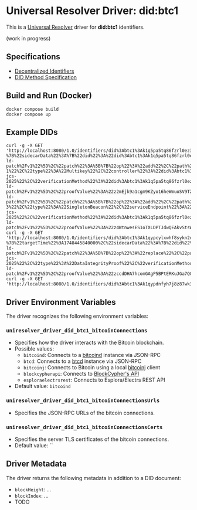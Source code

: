 # Universal Resolver Driver: did:btc1

This is a [Universal Resolver](https://github.com/decentralized-identity/universal-resolver/) driver for **did:btc1** identifiers.

(work in progress)

## Specifications

* [Decentralized Identifiers](https://www.w3.org/TR/did-1.0/)
* [DID Method Specification](https://dcdpr.github.io/did-btc1/)

## Build and Run (Docker)

```
docker compose build
docker compose up
```

## Example DIDs

```
curl -g -X GET 'http://localhost:8080/1.0/identifiers/did%3Abtc1%3Ak1q5pa5tq86fzrl0ez32nh8e0ks4tzzkxnnmn8tdvxk04ahzt70u09dag02h0cp?%7B%22sidecarData%22%3A%7B%22did%22%3A%22did%3Abtc1%3Ak1q5pa5tq86fzrl0ez32nh8e0ks4tzzkxnnmn8tdvxk04ahzt70u09dag02h0cp%22%2C%22signalsMetadata%22%3A%7B%22d1fd936f1ddffd5ebf630158d2b92fe07be41f13c2c7ee378baf7dbb0337e14d%22%3A%7B%22updatePayload%22%3A%7B%22%40context%22%3A%5B%22https%3A%2F%2Fw3id.org%2Fsecurity%2Fv2%22%2C%22https%3A%2F%2Fw3id.org%2Fzcap%2Fv1%22%2C%22https%3A%2F%2Fw3id.org%2Fjson-ld-patch%2Fv1%22%5D%2C%22patch%22%3A%5B%7B%22op%22%3A%22add%22%2C%22path%22%3A%22%2FverificationMethod%2F1%22%2C%22value%22%3A%7B%22id%22%3A%22did%3Abtc1%3Ak1q5pa5tq86fzrl0ez32nh8e0ks4tzzkxnnmn8tdvxk04ahzt70u09dag02h0cp%23key-1%22%2C%22type%22%3A%22Multikey%22%2C%22controller%22%3A%22did%3Abtc1%3Ak1q5pa5tq86fzrl0ez32nh8e0ks4tzzkxnnmn8tdvxk04ahzt70u09dag02h0cp%22%2C%22publicKeyMultibase%22%3A%22zQ3shnJ534uiR8xHXZuumXDDeAYwJhkTbiyYcaFSbwWxCnpXT%22%7D%7D%5D%2C%22sourceHash%22%3A%228SZT2CphokAD389BtLmn5DGY6QUbM5QBSnFqpdzAwdaU%22%2C%22targetHash%22%3A%223YgLJ5dshQzrfy3ZjiH6TFWtwjQP8XGirjzT5ysmTh5m%22%2C%22targetVersionId%22%3A2%2C%22proof%22%3A%7B%22type%22%3A%22DataIntegrityProof%22%2C%22cryptosuite%22%3A%22bip340-jcs-2025%22%2C%22verificationMethod%22%3A%22did%3Abtc1%3Ak1q5pa5tq86fzrl0ez32nh8e0ks4tzzkxnnmn8tdvxk04ahzt70u09dag02h0cp%23initialKey%22%2C%22proofPurpose%22%3A%22capabilityInvocation%22%2C%22capability%22%3A%22urn%3Azcap%3Aroot%3Adid%253Abtc1%253Ak1q5pa5tq86fzrl0ez32nh8e0ks4tzzkxnnmn8tdvxk04ahzt70u09dag02h0cp%22%2C%22capabilityAction%22%3A%22Write%22%2C%22%40context%22%3A%5B%22https%3A%2F%2Fw3id.org%2Fsecurity%2Fv2%22%2C%22https%3A%2F%2Fw3id.org%2Fzcap%2Fv1%22%2C%22https%3A%2F%2Fw3id.org%2Fjson-ld-patch%2Fv1%22%5D%2C%22proofValue%22%3A%22z2mEjk9a1cgm9KZyo16heWmuoSV9TZYaQmuKkJMoh4pvFYhQnaz18WAWNv98MQ9xqbWa95rYoMCvEy5c2wc2yaFYg%22%7D%7D%7D%2C%22403e8a168e2e33dda6274021975ce9ea38de72d481cd7674507020ac435890fa%22%3A%7B%22updatePayload%22%3A%7B%22%40context%22%3A%5B%22https%3A%2F%2Fw3id.org%2Fsecurity%2Fv2%22%2C%22https%3A%2F%2Fw3id.org%2Fzcap%2Fv1%22%2C%22https%3A%2F%2Fw3id.org%2Fjson-ld-patch%2Fv1%22%5D%2C%22patch%22%3A%5B%7B%22op%22%3A%22add%22%2C%22path%22%3A%22%2Fservice%2F3%22%2C%22value%22%3A%7B%22id%22%3A%22did%3Abtc1%3Ak1q5pa5tq86fzrl0ez32nh8e0ks4tzzkxnnmn8tdvxk04ahzt70u09dag02h0cp%23service-3%22%2C%22type%22%3A%22SingletonBeacon%22%2C%22serviceEndpoint%22%3A%22bitcoin%3Atb1qcs60r4j6ema8x4gf07hgt83x45e650dr97q3qv%22%7D%7D%5D%2C%22sourceHash%22%3A%223YgLJ5dshQzrfy3ZjiH6TFWtwjQP8XGirjzT5ysmTh5m%22%2C%22targetHash%22%3A%22GceTr5Ac4c3LK4uySTtiyBm2W7bmQHAsNCbGKbeNCAgg%22%2C%22targetVersionId%22%3A3%2C%22proof%22%3A%7B%22type%22%3A%22DataIntegrityProof%22%2C%22cryptosuite%22%3A%22bip340-jcs-2025%22%2C%22verificationMethod%22%3A%22did%3Abtc1%3Ak1q5pa5tq86fzrl0ez32nh8e0ks4tzzkxnnmn8tdvxk04ahzt70u09dag02h0cp%23initialKey%22%2C%22proofPurpose%22%3A%22capabilityInvocation%22%2C%22capability%22%3A%22urn%3Azcap%3Aroot%3Adid%253Abtc1%253Ak1q5pa5tq86fzrl0ez32nh8e0ks4tzzkxnnmn8tdvxk04ahzt70u09dag02h0cp%22%2C%22capabilityAction%22%3A%22Write%22%2C%22%40context%22%3A%5B%22https%3A%2F%2Fw3id.org%2Fsecurity%2Fv2%22%2C%22https%3A%2F%2Fw3id.org%2Fzcap%2Fv1%22%2C%22https%3A%2F%2Fw3id.org%2Fjson-ld-patch%2Fv1%22%5D%2C%22proofValue%22%3A%22z4WtnwesES1oTXLDPTJdwQEAkvStsWKxW8FFbnKt2SRh6QRdcGFk5DiEdG7QWoVDXqCRX3FpgrrTKhebEnuLHxbrf%22%7D%7D%7D%7D%7D%7D'
curl -g -X GET 'http://localhost:8080/1.0/identifiers/did%3Abtc1%3Ak1qypcylxwhf8sykn2dztm6z8lxm43kwkyzf07qmp9jafv3zfntmpwtks9hmnrw?%7B%22targetTime%22%3A1748445840000%2C%22sidecarData%22%3A%7B%22did%22%3A%22did%3Abtc1%3Ak1qypcylxwhf8sykn2dztm6z8lxm43kwkyzf07qmp9jafv3zfntmpwtks9hmnrw%22%2C%22signalsMetadata%22%3A%7B%2274de8650981e34ec3fe627a0ac289753a614499e2905e8a2e4f56475b6630b9b%22%3A%7B%22updatePayload%22%3A%7B%22%40context%22%3A%5B%22https%3A%2F%2Fw3id.org%2Fsecurity%2Fv2%22%2C%22https%3A%2F%2Fw3id.org%2Fzcap%2Fv1%22%2C%22https%3A%2F%2Fw3id.org%2Fjson-ld-patch%2Fv1%22%5D%2C%22patch%22%3A%5B%7B%22op%22%3A%22replace%22%2C%22path%22%3A%22%2Fservice%2F0%22%2C%22value%22%3A%7B%22id%22%3A%22did%3Abtc1%3Ak1qypcylxwhf8sykn2dztm6z8lxm43kwkyzf07qmp9jafv3zfntmpwtks9hmnrw%23initialP2PKH%22%2C%22type%22%3A%22SingletonBeacon%22%2C%22serviceEndpoint%22%3A%22bitcoin%3An19usRiN4nihajeQCt2EYXXSehp4hMFdAX%22%7D%7D%5D%2C%22targetHash%22%3A%223gVCsXG1WCbxHngKo6yE74czmshbjh6tvfNd6DqXASiq%22%2C%22targetVersionId%22%3A2%2C%22sourceHash%22%3A%22CSAGnUTVviHe6Wb2d3LATrdDJgVrJQxX3JzNSmTigBHF%22%2C%22proof%22%3A%7B%22cryptosuite%22%3A%22bip340-jcs-2025%22%2C%22type%22%3A%22DataIntegrityProof%22%2C%22verificationMethod%22%3A%22did%3Abtc1%3Ak1qypcylxwhf8sykn2dztm6z8lxm43kwkyzf07qmp9jafv3zfntmpwtks9hmnrw%23initialKey%22%2C%22proofPurpose%22%3A%22capabilityInvocation%22%2C%22capability%22%3A%22urn%3Azcap%3Aroot%3Adid%253Abtc1%253Ak1qypcylxwhf8sykn2dztm6z8lxm43kwkyzf07qmp9jafv3zfntmpwtks9hmnrw%22%2C%22capabilityAction%22%3A%22Write%22%2C%22%40context%22%3A%5B%22https%3A%2F%2Fw3id.org%2Fsecurity%2Fv2%22%2C%22https%3A%2F%2Fw3id.org%2Fzcap%2Fv1%22%2C%22https%3A%2F%2Fw3id.org%2Fjson-ld-patch%2Fv1%22%5D%2C%22proofValue%22%3A%22zccdDHA7hcomGAgP5BPtERKuJGa7QGKgPadauESUNQ8u7eJFQwacm5KEK9sWMymGXK8YxgxPPdmgBZT3bGh4wp6q%22%7D%7D%7D%7D%7D%7D'
curl -g -X GET 'http://localhost:8080/1.0/identifiers/did%3Abtc1%3Ak1qypdnfyh7j8z87wk3vylqaz9t8psnkws8k5e2ccl9c0zqwwt5uyjeeg7f3knj'
```
	
## Driver Environment Variables

The driver recognizes the following environment variables:

### `uniresolver_driver_did_btc1_bitcoinConnections`

 * Specifies how the driver interacts with the Bitcoin blockchain.
 * Possible values: 
   * `bitcoind`: Connects to a [bitcoind](https://bitcoin.org/en/full-node) instance via JSON-RPC
   * `btcd`: Connects to a [btcd](https://github.com/btcsuite/btcd) instance via JSON-RPC
   * `bitcoinj`: Connects to Bitcoin using a local [bitcoinj](https://bitcoinj.github.io/) client
   * `blockcypherapi`: Connects to [BlockCypher's API](https://www.blockcypher.com/dev/bitcoin/)
   * `esploraelectrsrest`: Connects to Esplora/Electrs REST API
 * Default value: `bitcoind`

### `uniresolver_driver_did_btc1_bitcoinConnectionsUrls`

 * Specifies the JSON-RPC URLs of the bitcoin connections.

### `uniresolver_driver_did_btc1_bitcoinConnectionsCerts`

 * Specifies the server TLS certificates of the bitcoin connections.
 * Default value: ``

## Driver Metadata

The driver returns the following metadata in addition to a DID document:

* `blockHeight`: ...
* `blockIndex`: ...
* TODO
